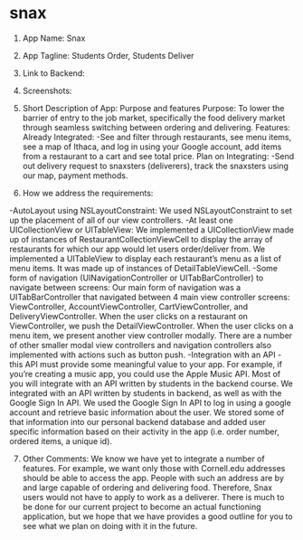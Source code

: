 # snax
1) App Name: Snax
2) App Tagline: Students Order, Students Deliver 
3) Link to Backend: 
4) Screenshots:

5) Short Description of App: Purpose and features
	Purpose: To lower the barrier of entry to the job market, specifically the food delivery market through seamless switching between ordering and delivering.
	Features: 
  Already Integrated: 
  -See and filter through restaurants, see menu items, see a map of Ithaca, and log in using your Google account, add items from a restaurant to a cart and see total price. 
  Plan on Integrating: 
  -Send out delivery request to snaxsters (deliverers), track the snaxsters using our map, payment methods. 
  
6) How we address the requirements:

-AutoLayout using NSLayoutConstraint:
We used NSLayoutConstraint to set up the placement of all of our view controllers.
-At least one UICollectionView or UITableView:
We implemented a UICollectionView made up of instances of RestaurantCollectionViewCell to display the array of restaurants for which our app would let users order/deliver from.
We implemented a UITableView to display each restaurant’s menu as a list of menu items. It was made up of instances of DetailTableViewCell.
-Some form of navigation (UINavigationController or UITabBarController) to navigate between screens:
Our main form of navigation was a UITabBarController that navigated between 4 main view controller screens: ViewController, AccountViewController, CartViewController, and DeliveryViewController.
When the user clicks on a restaurant on ViewController, we push the DetailViewController. When the user clicks on a menu item, we present another view controller modally. There are a number of other smaller modal view controllers and navigation 
controllers also implemented with actions such as button push.
-Integration with an API - this API must provide some meaningful value to your app. For example, if you’re creating a music app, you could use the Apple Music API. Most of you will integrate with an API written by students in the backend course.
We integrated with an API written by students in backend, as well as with the Google Sign In API. We used the Google Sign In API to log in using a google account and retrieve basic information about the user. We stored some of that information 
into our personal backend database and added user specific information based on 
their activity in the app (i.e. order number, ordered items, a unique id).

7) Other Comments: 
We know we have yet to integrate a number of features. For example, we want only those with Cornell.edu addresses should be able to access the app. 
People with such an address are by and large capable of ordering and delivering food. Therefore, Snax users would not have to apply to work as a 
deliverer. There is much to be done for our current project to become an actual functioning application, but we hope that we have provides a good
outline for you to see what we plan on doing with it in the future. 

